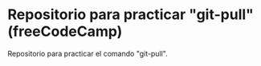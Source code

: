 # Repositorio para practicar "git-pull" (freeCodeCamp)
Repositorio para practicar el comando "git-pull".
